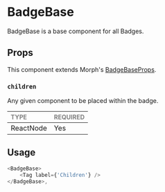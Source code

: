 # BadgeBase

BadgeBase is a base component for all Badges.

## Props

This component extends Morph's [BadgeBaseProps](../../../../../../component-library/components/Badges/Badge/foundation/BadgeBase/BadgeBase.types.ts).

### `children`

Any given component to be placed within the badge.

| <span style="color:gray;font-size:14px">TYPE</span> | <span style="color:gray;font-size:14px">REQUIRED</span> |
| :-------------------------------------------------- | :------------------------------------------------------ |
| ReactNode                                              | Yes                                                     |

## Usage

```javascript
<BadgeBase>
    <Tag label={'Children'} />
</BadgeBase>,
```